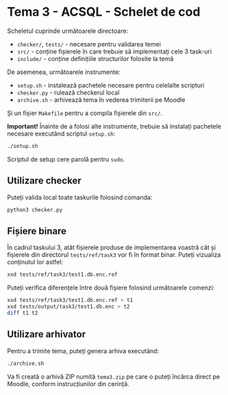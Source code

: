 # Tema 3 - ACSQL - Schelet de cod

Scheletul cuprinde următoarele directoare:
- `checker/`, `tests/` - necesare pentru validarea temei
- `src/` - conține fișierele în care trebuie să implementați cele 3 task-uri
- `include/` - conține definițiile structurilor folosite la temă

De asemenea, următoarele instrumente:

- `setup.sh` - instalează pachetele necesare pentru celelalte scripturi
- `checker.py` - rulează checkerul local
- `archive.sh` - arhivează tema în vederea trimiterii pe Moodle

Și un fișier `Makefile` pentru a compila fișierele din `src/`.

**Important!** Înainte de a folosi alte instrumente, trebuie să instalați pachetele necesare executând scriptul `setup.sh`:

```bash
./setup.sh
```

Scriptul de setup cere parolă pentru `sudo`.

## Utilizare checker

Puteți valida local toate taskurile folosind comanda:

```bash
python3 checker.py
```

## Fișiere binare
În cadrul taskului 3, atât fișierele produse de implementarea voastră cât și fișierele din directorul `tests/ref/task3` vor fi în format binar. Puteți vizualiza conținutul lor astfel:
```bash
xxd tests/ref/task3/test1.db.enc.ref
```
Puteți verifica diferențele între două fișiere folosind următoarele comenzi:
```bash
xxd tests/ref/task3/test1.db.enc.ref > t1
xxd tests/output/task3/test1.db.enc > t2
diff t1 t2
```

## Utilizare arhivator

Pentru a trimite tema, puteți genera arhiva executând:

```bash
./archive.sh
```

Va fi creată o arhivă ZIP numită `tema3.zip` pe care o puteți încărca direct pe Moodle, conform instrucțiunilor din cerință.